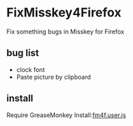 # FixMisskey4Firefox
Fix something bugs in Misskey for Firefox

## bug list
- clock font
- Paste picture by clipboard

## install
Require GreaseMonkey
Install:[fm4f.user.js](https://github.com/atnanasi/FixMisskey4Firefox/raw/master/fm4f.user.js)

